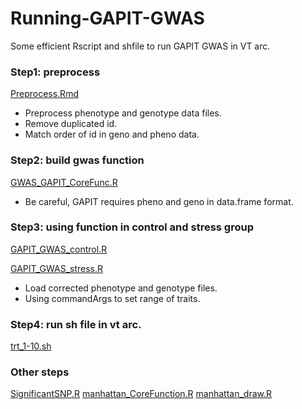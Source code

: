 # Running-GAPIT-GWAS
Some efficient Rscript and shfile to run GAPIT GWAS in VT arc.

### Step1: preprocess
[Preprocess.Rmd](https://github.com/yebigithub/Running-GAPIT-GWAS/blob/main/preprocess.R) 
- Preprocess phenotype and genotype data files.
- Remove duplicated id.
- Match order of id in geno and pheno data.

### Step2: build gwas function
[GWAS_GAPIT_CoreFunc.R](https://github.com/yebigithub/Running-GAPIT-GWAS/blob/main/GWAS_GAPIT_CoreFunc.R)
- Be careful, GAPIT requires pheno and geno in data.frame format.

### Step3: using function in control and stress group
[GAPIT_GWAS_control.R](https://github.com/yebigithub/Running-GAPIT-GWAS/blob/main/GAPIT_GWAS_control.R)

[GAPIT_GWAS_stress.R](https://github.com/yebigithub/Running-GAPIT-GWAS/blob/main/GAPIT_GWAS_stress.R)

- Load corrected phenotype and genotype files.
- Using commandArgs to set range of traits.

### Step4: run sh file in vt arc.
[trt_1-10.sh](https://github.com/yebigithub/Running-GAPIT-GWAS/blob/main/trt_1-30.sh)

### Other steps
[SignificantSNP.R](https://github.com/yebigithub/Running-GAPIT-GWAS/blob/main/SignificantSNP.R)
[manhattan_CoreFunction.R](https://github.com/yebigithub/Running-GAPIT-GWAS/blob/main/manhattan_CoreFunction.R)
[manhattan_draw.R](https://github.com/yebigithub/Running-GAPIT-GWAS/blob/main/manhattan_draw.R)